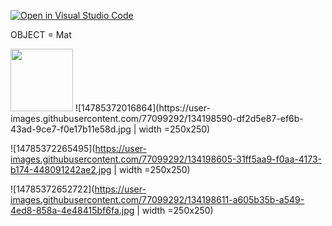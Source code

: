 [![Open in Visual Studio Code](https://classroom.github.com/assets/open-in-vscode-f059dc9a6f8d3a56e377f745f24479a46679e63a5d9fe6f495e02850cd0d8118.svg)](https://classroom.github.com/online_ide?assignment_repo_id=5696030&assignment_repo_type=AssignmentRepo)

OBJECT = Mat


<img src="https://user-images.githubusercontent.com/77099292/134198590-df2d5e87-ef6b-43ad-9ce7-f0e17b11e58d.jpg" width="100" height="100">
![14785372016864](https://user-images.githubusercontent.com/77099292/134198590-df2d5e87-ef6b-43ad-9ce7-f0e17b11e58d.jpg | width =250x250)


![14785372265495](https://user-images.githubusercontent.com/77099292/134198605-31ff5aa9-f0aa-4173-b174-448091242ae2.jpg | width =250x250)

![14785372652722](https://user-images.githubusercontent.com/77099292/134198611-a605b35b-a549-4ed8-858a-4e48415bf6fa.jpg | width =250x250)
